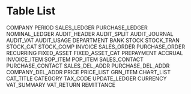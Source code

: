 # Table List

COMPANY
PERIOD
SALES_LEDGER
PURCHASE_LEDGER
NOMINAL_LEDGER
AUDIT_HEADER
AUDIT_SPLIT
AUDIT_JOURNAL
AUDIT_VAT
AUDIT_USAGE
DEPARTMENT
BANK
STOCK
STOCK_TRAN
STOCK_CAT
STOCK_COMP
INVOICE
SALES_ORDER
PURCHASE_ORDER
RECURRING
FIXED_ASSET
FIXED_ASSET_CAT
PREPAYMENT
ACCRUAL
INVOICE_ITEM
SOP_ITEM
POP_ITEM
SALES_CONTACT
PURCHASE_CONTACT
SALES_DEL_ADDR
PURCHASE_DEL_ADDR
COMPANY_DEL_ADDR
PRICE
PRICE_LIST
GRN_ITEM
CHART_LIST
CAT_TITLE
CATEGORY
TAX_CODE
UPDATE_LEDGER
CURRENCY
VAT_SUMMARY
VAT_RETURN
REMITTANCE